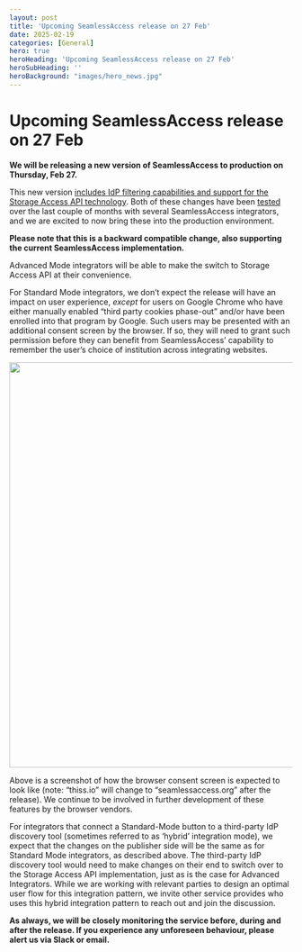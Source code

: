 ```yaml
---
layout: post
title: 'Upcoming SeamlessAccess release on 27 Feb'
date: 2025-02-19
categories: [General]
hero: true
heroHeading: 'Upcoming SeamlessAccess release on 27 Feb'
heroSubHeading: ''
heroBackground: "images/hero_news.jpg"
---
```



# Upcoming SeamlessAccess release on 27 Feb

**We will be releasing a new version of SeamlessAccess to production on Thursday, Feb 27.**


This new version [includes IdP filtering capabilities and support for the Storage Access API technology](https://seamlessaccess.org/posts/2024-11-29-storage-access-api-prepare-for-testing/). Both of these changes have been [tested](https://seamlessaccess.org/posts/2025-01-14-storage-access-api-please-test/) over the last couple of months with several SeamlessAccess integrators, and we are excited to now bring these into the production environment.

**Please note that this is a backward compatible change, also supporting the current SeamlessAccess implementation.** 

Advanced Mode integrators will be able to make the switch to Storage Access API at their convenience.

For Standard Mode integrators, we don’t expect the release will have an impact on user experience, _except_ for users on Google Chrome who have either manually enabled “third party cookies phase-out” and/or have been enrolled into that program by Google. Such users may be presented with an additional consent screen by the browser. If so, they will need to grant such permission before they can benefit from SeamlessAccess’ capability to remember the user’s choice of institution across integrating websites.

<img src="/posts/consentscreen.png" width="720" />

Above is a screenshot of how the browser consent screen is expected to look like (note: “thiss.io” will change to “seamlessaccess.org” after the release). We continue to be involved in further development of these features by the browser vendors.

For integrators that connect a Standard-Mode button to a third-party IdP discovery tool (sometimes referred to as ‘hybrid’ integration mode), we expect that the changes on the publisher side will be the same as for Standard Mode integrators, as described above. The third-party IdP discovery tool would need to make changes on their end to switch over to the Storage Access API implementation, just as is the case for Advanced Integrators. While we are working with relevant parties to design an optimal user flow for this integration pattern, we invite other service provides who uses this hybrid integration pattern to reach out and join the discussion.

**As always, we will be closely monitoring the service before, during and after the release. If you experience any unforeseen behaviour, please alert us via Slack or email.**


